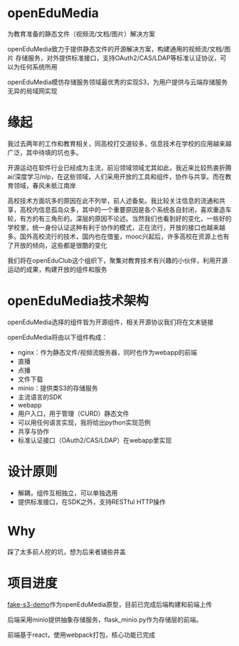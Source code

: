 # openEduMedia
为教育准备的静态文件（视频流/文档/图片）解决方案

openEduMedia致力于提供静态文件的开源解决方案，构建通用的视频流/文档/图片 存储服务，对外提供标准接口，支持OAuth2/CAS/LDAP等标准认证协议，可以为任何系统所用

openEduMedia模仿存储服务领域最优秀的实现S3，为用户提供与云端存储服务无异的局域网实现

# 缘起
我过去两年的工作和教育相关，同高校打交道较多，信息技术在学校的应用越来越广泛，其中待填的坑也多。

开源运动在软件行业已经成为主流，前沿领域领域尤其如此，我近来比较热衷折腾ai/深度学习/nlp，在这些领域，人们采用开放的工具和组件，协作与共享。而在教育领域，春风未抵江南岸

高校技术方面坑多的原因在此不列举，前人述备矣。我比较关注信息的流通和共享，高校内信息孤岛众多，其中的一个重要原因是各个系统各自封闭，喜欢重造车轮，有方的有三角形的。深层的原因不论述。当然我们也看到好的变化，一些好的学校里，统一身份认证这种有利于协作的模式，正在流行，开放的接口也越来越多。国外高校流行的技术，国内也在借鉴，mooc兴起后，许多高校在资源上也有了开放的倾向，这些都是很酷的变化

我们将在openEduClub这个组织下，聚集对教育技术有兴趣的小伙伴，利用开源运动的成果，构建开放的组件和服务

# openEduMedia技术架构
openEduMedia选择的组件皆为开源组件，相关开源协议我们将在文末链接

openEduMedia将由以下组件构成：

*  nginx：作为静态文件/视频流服务器，同时也作为webapp的前端
  *  直播
  *  点播
  *  文件下载
*  minio：提供类S3的存储服务
  *  主流语言的SDK
*  webapp
  *  用户入口，用于管理（CURD）静态文件
  *  可以用任何语言实现，我将给出python实现范例
*  共享与协作
  *  标准认证接口（OAuth2/CAS/LDAP）在webapp里实现

# 设计原则
*  解耦，组件互相独立，可以单独选用
*  提供标准接口，在SDK之外，支持RESTful HTTP操作

# Why
踩了太多前人挖的坑，想为后来者铺些井盖


# 项目进度
[fake-s3-demo](https://github.com/wwj718/fake-s3-demo)作为openEduMedia原型，目前已完成后端构建和前端上传

后端采用minio提供抽象存储服务，flask_minio.py作为存储层的前端。

前端基于react，使用webpack打包，核心功能已完成
